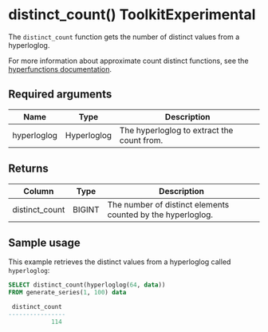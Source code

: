 # distinct_count()  <tag type="toolkit">Toolkit</tag><tag type="experimental">Experimental</tag>
The `distinct_count` function gets the number of distinct values from a
hyperloglog.

For more information about approximate count distinct functions, see the
[hyperfunctions documentation][hyperfunctions-approx-count-distincts].

## Required arguments

|Name|Type|Description|
|-|-|-|
|hyperloglog|Hyperloglog|The hyperloglog to extract the count from.|

## Returns

|Column|Type|Description|
|-|-|-|
|distinct_count|BIGINT|The number of distinct elements counted by the hyperloglog.|

## Sample usage
This example retrieves the distinct values from a hyperloglog
called `hyperloglog`:

``` sql
SELECT distinct_count(hyperloglog(64, data))
FROM generate_series(1, 100) data

 distinct_count
----------------
            114
```


[hyperfunctions-approx-count-distincts]: timescaledb/:currentVersion:/how-to-guides/hyperfunctions/approx-count-distincts/
